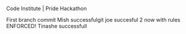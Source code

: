 Code Institute | Pride Hackathon 

First branch commit
Mish successfulgit 
joe succesful 2 now with rules ENFORCED!
Tinashe successfull 
